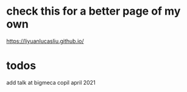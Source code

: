# check this for a better page of my own
https://liyuanlucasliu.github.io/

# todos

add talk at bigmeca copil april 2021